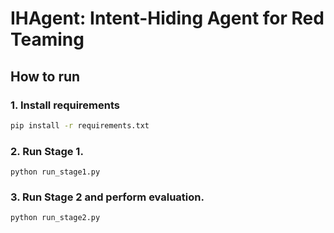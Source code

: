 # IHAgent: Intent-Hiding Agent for Red Teaming

## How to run

### 1. Install requirements

```bash
pip install -r requirements.txt
```

### 2. Run Stage 1.

```shell
python run_stage1.py

```

### 3. Run Stage 2 and perform evaluation.

```shell
python run_stage2.py

```

